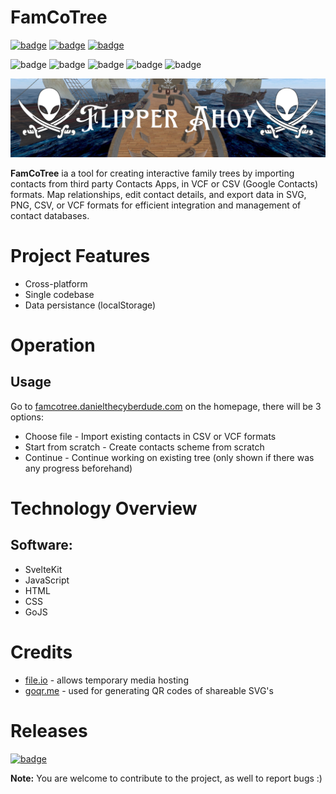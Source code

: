 # FamCoTree

[![badge](https://img.shields.io/badge/license-MIT-success.svg)](https://opensource.org/license/mit)
[![badge](https://img.shields.io/badge/support-PayPal-blue.svg)](https://paypal.me/d4li3n)
[![badge](https://img.shields.io/badge/publication-danielthecyberdude.com-purple.svg)](https://danielthecyberdude.com/project/famcotree)

![badge](https://img.shields.io/badge/technology-SvelteKit-green.svg)
![badge](https://img.shields.io/badge/technology-JavaScript-green.svg)
![badge](https://img.shields.io/badge/technology-HTML-green.svg)
![badge](https://img.shields.io/badge/technology-CSS-green.svg)
![badge](https://img.shields.io/badge/technology-GoJS-green.svg)

![header image](https://github.com/D4LI3N/FlipperAhoy/blob/master/x.png?raw=true)

**FamCoTree** ia a tool for creating interactive family trees by importing contacts from third party Contacts Apps, in VCF or CSV (Google Contacts) formats. Map relationships, edit contact details, and export data in SVG, PNG, CSV, or VCF formats for efficient integration and management of contact databases.

# Project Features

- Cross-platform
- Single codebase
- Data persistance (localStorage)

# Operation

## Usage

Go to [famcotree.danielthecyberdude.com](https://famcotree.danielthecyberdude.com)
on the homepage, there will be 3 options:

- Choose file - Import existing contacts in CSV or VCF formats
- Start from scratch - Create contacts scheme from scratch
- Continue - Continue working on existing tree (only shown if there was any progress beforehand)

# Technology Overview

## Software:

- SvelteKit
- JavaScript
- HTML
- CSS
- GoJS

# Credits

- [file.io](https://file.io) - allows temporary media hosting
- [goqr.me](https://goqr.me) - used for generating QR codes of shareable SVG's

# Releases

[![badge](https://img.shields.io/badge/Web-0078D6?style=for-the-badge&logo=svelte&logoColor=white)](https://famcotree.danielthecyberdude.com)
<br>

**Note:** You are welcome to contribute to the project, as well to report bugs :)
